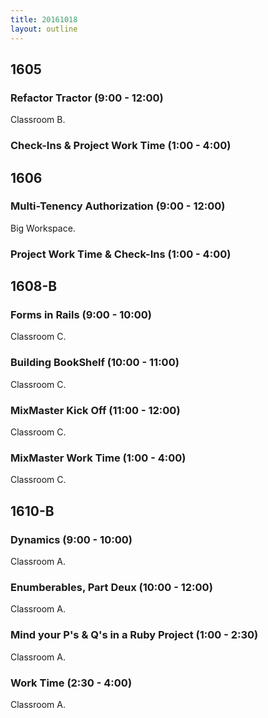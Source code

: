 ```yaml
---
title: 20161018
layout: outline
---
```



## 1605

### Refactor Tractor (9:00 - 12:00)

Classroom B.

### Check-Ins & Project Work Time (1:00 - 4:00)


## 1606

### Multi-Tenency Authorization (9:00 - 12:00)

Big Workspace.

### Project Work Time & Check-Ins (1:00 - 4:00)


## 1608-B

### Forms in Rails (9:00 - 10:00)

Classroom C.

### Building BookShelf (10:00 - 11:00)

Classroom C.

### MixMaster Kick Off (11:00 - 12:00)

Classroom C.

### MixMaster Work Time (1:00 - 4:00)

Classroom C.


## 1610-B

### Dynamics (9:00 - 10:00)

Classroom A.

### Enumberables, Part Deux (10:00 - 12:00)

Classroom A.

### Mind your P's & Q's in a Ruby Project (1:00 - 2:30)

Classroom A.

### Work Time (2:30 - 4:00)

Classroom A.
